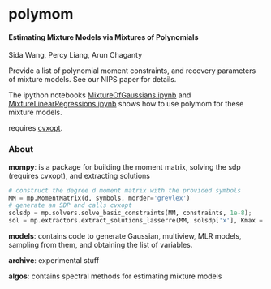 # polymom
#### Estimating Mixture Models via Mixtures of Polynomials
Sida Wang, Percy Liang, Arun Chaganty

Provide a list of polynomial moment constraints, and recovery parameters of mixture models. See our NIPS paper for details.

The ipython notebooks [MixtureOfGaussians.ipynb](https://github.com/sidaw/polymom/blob/master/MixtureOfGaussians.ipynb)
and [MixtureLinearRegressions.ipynb](https://github.com/sidaw/polymom/blob/master/MixtureLinearRegressions.ipynb)
shows how to use polymom for these mixture models.

requires [cvxopt](http://cvxopt.org/).



### About

**mompy**: is a package for building the moment matrix, solving the sdp (requires cvxopt), and extracting solutions
```python
# construct the degree d moment matrix with the provided symbols
MM = mp.MomentMatrix(d, symbols, morder='grevlex') 
# generate an SDP and calls cvxopt
solsdp = mp.solvers.solve_basic_constraints(MM, constraints, 1e-8); 
sol = mp.extractors.extract_solutions_lasserre(MM, solsdp['x'], Kmax = k)
```

**models**: contains code to generate Gaussian, multiview, MLR models, sampling from them, and obtaining the list of variables.

**archive**: experimental stuff

**algos**: contains spectral methods for estimating mixture models
